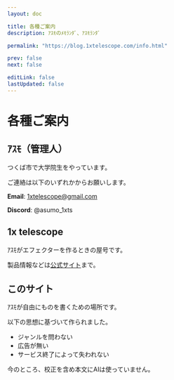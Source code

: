 ```yaml
---
layout: doc

title: 各種ご案内
description: ｱｽﾓのﾒﾓﾗﾝﾀﾞ、ｱｽﾓﾗﾝﾀﾞ

permalink: "https://blog.1xtelescope.com/info.html"

prev: false
next: false

editLink: false
lastUpdated: false
---
```


# 各種ご案内

## ｱｽﾓ（管理人）

つくば市で大学院生をやっています。

ご連絡は以下のいずれかからお願いします。

**Email**: 1xtelescope@gmail.com

**Discord**: @asumo_1xts

## 1x telescope

ｱｽﾓがエフェクターを作るときの屋号です。

製品情報などは[公式サイト](https://1xtelescope.com)まで。

## このサイト

ｱｽﾓが自由にものを書くための場所です。

以下の思想に基づいて作られました。

- ジャンルを問わない
- 広告が無い
- サービス終了によって失われない

今のところ、校正を含め本文にAIは使っていません。
